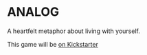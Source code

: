 # ANALOG
A heartfelt metaphor about living with yourself.

This game will be [on Kickstarter](https://www.kickstarter.com/projects/joshuapowlison/66872438?ref=3uu5w9&token=4e307be9)
